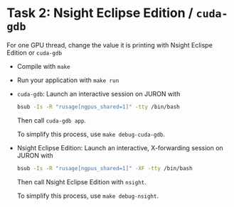 # Task 2: Nsight Eclipse Edition / `cuda-gdb`

For one GPU thread, change the value it is printing with Nsight Eclispe Edition or `cuda-gdb`

* Compile with `make`
* Run your application with `make run`
* `cuda-gdb`: Launch an interactive session on JURON with 

    ```bash
    bsub -Is -R "rusage[ngpus_shared=1]" -tty /bin/bash
    ```

    Then call `cuda-gdb app`.

    To simplify this process, use `make debug-cuda-gdb`.
* Nsight Eclipse Edition: Launch an interactive, X-forwarding session on JURON with

    ```bash
    bsub -Is -R "rusage[ngpus_shared=1]" -XF -tty /bin/bash
    ```

    Then call Nsight Eclipse Edition with `nsight`.

    To simplify this process, use `make debug-nsight`.
